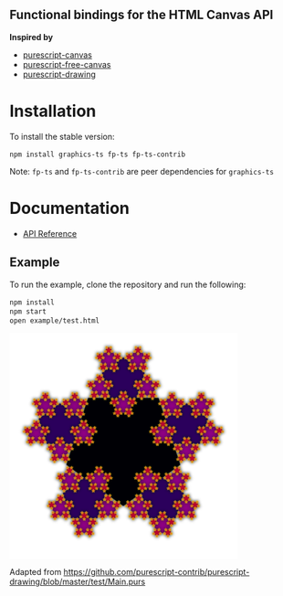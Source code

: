 ## Functional bindings for the HTML Canvas API

**Inspired by**

- [purescript-canvas](https://github.com/purescript-contrib/purescript-canvas)
- [purescript-free-canvas](https://github.com/paf31/purescript-free-canvas)
- [purescript-drawing](https://github.com/purescript-contrib/purescript-drawing)

# Installation

To install the stable version:

```
npm install graphics-ts fp-ts fp-ts-contrib
```

Note: `fp-ts` and `fp-ts-contrib` are peer dependencies for `graphics-ts`

# Documentation

- [API Reference](https://gcanti.github.io/graphics-ts/docs/modules)

## Example

To run the example, clone the repository and run the following:

```
npm install
npm start
open example/test.html
```

<img alt="snowflake" src="./example/snowflake.png" style="display: block; width: 400px; margin-bottom: 1em;">

Adapted from https://github.com/purescript-contrib/purescript-drawing/blob/master/test/Main.purs
